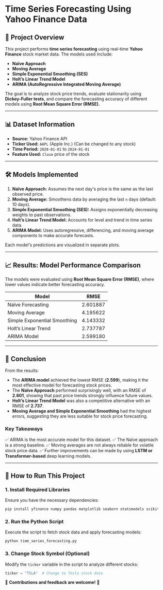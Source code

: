 # Time Series Forecasting Using Yahoo Finance Data

## 📌 Project Overview

This project performs **time series forecasting** using real-time **Yahoo Finance** stock market data. The models used include:

- **Naïve Approach**
- **Moving Average**
- **Simple Exponential Smoothing (SES)**
- **Holt’s Linear Trend Model**
- **ARIMA (AutoRegressive Integrated Moving Average)**

The goal is to analyze stock price trends, evaluate stationarity using **Dickey-Fuller tests**, and compare the forecasting accuracy of different models using **Root Mean Square Error (RMSE).**

---

## 📊 Dataset Information

- **Source:** Yahoo Finance API
- **Ticker Used:** `AAPL` (Apple Inc.) (Can be changed to any stock)
- **Time Period:** `2020-01-01` to `2024-01-01`
- **Feature Used:** `Close` price of the stock

---

## 🛠 Models Implemented

1. **Naïve Approach:** Assumes the next day's price is the same as the last observed price.
2. **Moving Average:** Smoothens data by averaging the last `n` days (default: 10 days).
3. **Simple Exponential Smoothing (SES):** Assigns exponentially decreasing weights to past observations.
4. **Holt’s Linear Trend Model:** Accounts for level and trend in time series data.
5. **ARIMA Model:** Uses autoregressive, differencing, and moving average components to make accurate forecasts.

Each model's predictions are visualized in separate plots.

---

## 📈 Results: Model Performance Comparison

The models were evaluated using **Root Mean Square Error (RMSE)**, where lower values indicate better forecasting accuracy.

| Model                        | RMSE     |
| ---------------------------- | -------- |
| Naïve Forecasting            | 2.601887 |
| Moving Average               | 4.195622 |
| Simple Exponential Smoothing | 4.143332 |
| Holt’s Linear Trend          | 2.737787 |
| ARIMA Model                  | 2.599180 |

---

## 📝 Conclusion

From the results:

- The **ARIMA model** achieved the lowest RMSE (**2.599**), making it the most effective model for forecasting stock prices.
- The **Naïve Approach** performed surprisingly well, with an RMSE of **2.601**, showing that past price trends strongly influence future values.
- **Holt’s Linear Trend Model** was also a competitive alternative with an RMSE of **2.737**.
- **Moving Average and Simple Exponential Smoothing** had the highest errors, suggesting they are less suitable for stock price forecasting.

### **Key Takeaways**

✅ ARIMA is the most accurate model for this dataset.
✅ The Naïve approach is a strong baseline.
✅ Moving averages are not always reliable for volatile stock price data.
✅ Further improvements can be made by using **LSTM or Transformer-based** deep learning models.

---

## 🚀 How to Run This Project

### **1. Install Required Libraries**

Ensure you have the necessary dependencies:

```bash
pip install yfinance numpy pandas matplotlib seaborn statsmodels scikit-learn
```

### **2. Run the Python Script**

Execute the script to fetch stock data and apply forecasting models:

```bash
python time_series_forecasting.py
```

### **3. Change Stock Symbol (Optional)**

Modify the `ticker` variable in the script to analyze different stocks:

```python
ticker = "TSLA"  # Change to Tesla stock data
```

🔗 **Contributions and feedback are welcome!** 🚀
